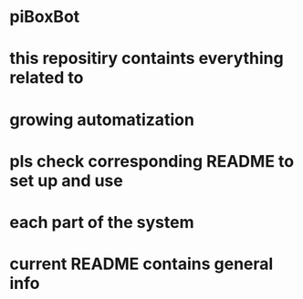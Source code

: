 # piBoxBot

# this repositiry containts everything related to
# growing automatization

# pls check corresponding README to set up and use
# each part of the system

# current README contains general info

